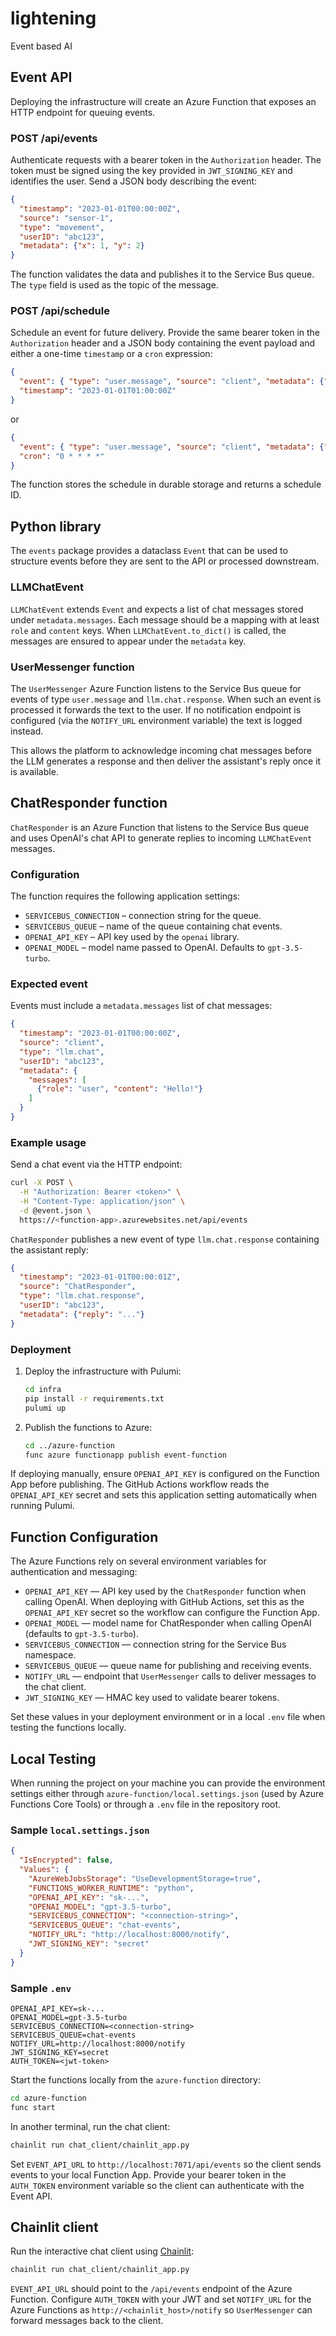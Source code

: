 # lightening

Event based AI

## Event API

Deploying the infrastructure will create an Azure Function that exposes an HTTP endpoint for queuing events.

### POST /api/events

Authenticate requests with a bearer token in the `Authorization` header.
The token must be signed using the key provided in `JWT_SIGNING_KEY` and
identifies the user. Send a JSON body describing the event:

```json
{
  "timestamp": "2023-01-01T00:00:00Z",
  "source": "sensor-1",
  "type": "movement",
  "userID": "abc123",
  "metadata": {"x": 1, "y": 2}
}
```

The function validates the data and publishes it to the Service Bus queue. The `type` field is used as the topic of the message.

### POST /api/schedule

Schedule an event for future delivery. Provide the same bearer token in the
`Authorization` header and a JSON body containing the event payload and either
a one-time `timestamp` or a `cron` expression:

```json
{
  "event": { "type": "user.message", "source": "client", "metadata": {"message": "hi"} },
  "timestamp": "2023-01-01T01:00:00Z"
}
```

or

```json
{
  "event": { "type": "user.message", "source": "client", "metadata": {"message": "hi"} },
  "cron": "0 * * * *"
}
```

The function stores the schedule in durable storage and returns a schedule ID.

## Python library

The `events` package provides a dataclass `Event` that can be used to structure events before they are sent to the API or processed downstream.

### LLMChatEvent

`LLMChatEvent` extends `Event` and expects a list of chat messages stored under
`metadata.messages`. Each message should be a mapping with at least `role` and
`content` keys. When `LLMChatEvent.to_dict()` is called, the messages are
ensured to appear under the `metadata` key.

### UserMessenger function

The `UserMessenger` Azure Function listens to the Service Bus queue for events of type `user.message` and `llm.chat.response`. When such an event is processed it forwards the text to the user. If no notification endpoint is configured (via the `NOTIFY_URL` environment variable) the text is logged instead.

This allows the platform to acknowledge incoming chat messages before the LLM generates a response and then deliver the assistant's reply once it is available.

## ChatResponder function

`ChatResponder` is an Azure Function that listens to the Service Bus queue and
uses OpenAI's chat API to generate replies to incoming `LLMChatEvent` messages.

### Configuration

The function requires the following application settings:

- `SERVICEBUS_CONNECTION` – connection string for the queue.
- `SERVICEBUS_QUEUE` – name of the queue containing chat events.
- `OPENAI_API_KEY` – API key used by the `openai` library.
- `OPENAI_MODEL` – model name passed to OpenAI. Defaults to `gpt-3.5-turbo`.

### Expected event

Events must include a `metadata.messages` list of chat messages:

```json
{
  "timestamp": "2023-01-01T00:00:00Z",
  "source": "client",
  "type": "llm.chat",
  "userID": "abc123",
  "metadata": {
    "messages": [
      {"role": "user", "content": "Hello!"}
    ]
  }
}
```

### Example usage

Send a chat event via the HTTP endpoint:

```bash
curl -X POST \
  -H "Authorization: Bearer <token>" \
  -H "Content-Type: application/json" \
  -d @event.json \
  https://<function-app>.azurewebsites.net/api/events
```

`ChatResponder` publishes a new event of type `llm.chat.response` containing the
assistant reply:

```json
{
  "timestamp": "2023-01-01T00:00:01Z",
  "source": "ChatResponder",
  "type": "llm.chat.response",
  "userID": "abc123",
  "metadata": {"reply": "..."}
}
```

### Deployment

1. Deploy the infrastructure with Pulumi:

   ```bash
   cd infra
   pip install -r requirements.txt
   pulumi up
   ```

2. Publish the functions to Azure:

   ```bash
   cd ../azure-function
   func azure functionapp publish event-function
   ```

If deploying manually, ensure `OPENAI_API_KEY` is configured on the Function App
before publishing. The GitHub Actions workflow reads the `OPENAI_API_KEY` secret
and sets this application setting automatically when running Pulumi.

## Function Configuration

The Azure Functions rely on several environment variables for authentication and
messaging:

- `OPENAI_API_KEY` &mdash; API key used by the `ChatResponder` function when
  calling OpenAI.
  When deploying with GitHub Actions, set this as the `OPENAI_API_KEY` secret
  so the workflow can configure the Function App.
- `OPENAI_MODEL` &mdash; model name for ChatResponder when calling OpenAI 
  (defaults to `gpt-3.5-turbo`).
- `SERVICEBUS_CONNECTION` &mdash; connection string for the Service Bus
  namespace.
- `SERVICEBUS_QUEUE` &mdash; queue name for publishing and receiving events.
- `NOTIFY_URL` &mdash; endpoint that `UserMessenger` calls to deliver messages
  to the chat client.
- `JWT_SIGNING_KEY` &mdash; HMAC key used to validate bearer tokens.

Set these values in your deployment environment or in a local `.env` file when
testing the functions locally.

## Local Testing

When running the project on your machine you can provide the environment
settings either through `azure-function/local.settings.json` (used by Azure
Functions Core Tools) or through a `.env` file in the repository root.

### Sample `local.settings.json`

```json
{
  "IsEncrypted": false,
  "Values": {
    "AzureWebJobsStorage": "UseDevelopmentStorage=true",
    "FUNCTIONS_WORKER_RUNTIME": "python",
    "OPENAI_API_KEY": "sk-...",
    "OPENAI_MODEL": "gpt-3.5-turbo",
    "SERVICEBUS_CONNECTION": "<connection-string>",
    "SERVICEBUS_QUEUE": "chat-events",
    "NOTIFY_URL": "http://localhost:8000/notify",
    "JWT_SIGNING_KEY": "secret"
  }
}
```

### Sample `.env`

```env
OPENAI_API_KEY=sk-...
OPENAI_MODEL=gpt-3.5-turbo
SERVICEBUS_CONNECTION=<connection-string>
SERVICEBUS_QUEUE=chat-events
NOTIFY_URL=http://localhost:8000/notify
JWT_SIGNING_KEY=secret
AUTH_TOKEN=<jwt-token>
```

Start the functions locally from the `azure-function` directory:

```bash
cd azure-function
func start
```

In another terminal, run the chat client:

```bash
chainlit run chat_client/chainlit_app.py
```

Set `EVENT_API_URL` to `http://localhost:7071/api/events` so the client sends
events to your local Function App. Provide your bearer token in the
`AUTH_TOKEN` environment variable so the client can authenticate with the Event
API.

## Chainlit client

Run the interactive chat client using [Chainlit](https://github.com/Chainlit/chainlit):

```bash
chainlit run chat_client/chainlit_app.py
```

`EVENT_API_URL` should point to the `/api/events` endpoint of the Azure
Function. Configure `AUTH_TOKEN` with your JWT and set `NOTIFY_URL` for the
Azure Functions as `http://<chainlit_host>/notify` so `UserMessenger` can
forward messages back to the client.


